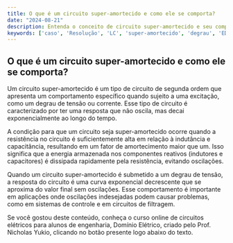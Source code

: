 ```yaml
---
title: O que é um circuito super-amortecido e como ele se comporta?
date: "2024-08-21"
description: Entenda o conceito de circuito super-amortecido e seu comportamento em resposta a um degrau.
keywords: ['caso', 'Resolução', 'LC', 'super-amortecido', 'degrau', 'EDOs', 'Ordem']
---
```


## O que é um circuito super-amortecido e como ele se comporta?

Um circuito super-amortecido é um tipo de circuito de segunda ordem que apresenta um comportamento específico quando sujeito a uma excitação, como um degrau de tensão ou corrente. Esse tipo de circuito é caracterizado por ter uma resposta que não oscila, mas decai exponencialmente ao longo do tempo. 

A condição para que um circuito seja super-amortecido ocorre quando a resistência no circuito é suficientemente alta em relação à indutância e capacitância, resultando em um fator de amortecimento maior que um. Isso significa que a energia armazenada nos componentes reativos (indutores e capacitores) é dissipada rapidamente pela resistência, evitando oscilações.

Quando um circuito super-amortecido é submetido a um degrau de tensão, a resposta do circuito é uma curva exponencial decrescente que se aproxima do valor final sem oscilações. Esse comportamento é importante em aplicações onde oscilações indesejadas podem causar problemas, como em sistemas de controle e em circuitos de filtragem.

Se você gostou deste conteúdo, conheça o curso online de circuitos elétricos para alunos de engenharia, Domínio Elétrico, criado pelo Prof. Nicholas Yukio, clicando no botão presente logo abaixo do texto.
